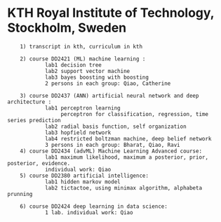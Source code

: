 # KTH Royal Institute of Technology, Stockholm, Sweden

        1) transcript in kth, curriculum in kth
        
        2) course DD2421 (ML) machine learning :  
                lab1 decision tree
                lab2 support vector machine
                lab3 bayes boosting with boosting
                2 persons in each group: Qiao, Catherine
                
        3) course DD2437 (ANN) artificial neural network and deep architecture :
                lab1 perceptron learning 
                     perceptron for classification, regression, time series prediction
                lab2 radial basis function, self organization
                lab3 hopfield network
                lab4 restricted boltzman machine, deep belief network
                3 persons in each group: Bharat, Qiao, Ravi
        4) course DD2434 (advML) Machine Learning Advanced course:
                lab1 maximum likelihood, maximum a posterior, prior, posterior, evidence. 
                individual work: Qiao        
        5) course DD2380 artificial intelligence:
                lab1 hidden markov model
                lab2 tictactoe, using minimax algorithm, alphabeta prunning
                
        6) course DD2424 deep learning in data science: 
                1 lab. individual work: Qiao
        
